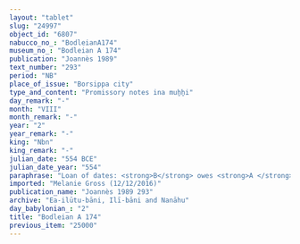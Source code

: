 ```yaml
---
layout: "tablet"
slug: "24997"
object_id: "6807"
nabucco_no_: "BodleianA174"
museum_no_: "Bodleian A 174"
publication: "Joannès 1989"
text_number: "293"
period: "NB"
place_of_issue: "Borsippa city"
type_and_content: "Promissory notes ina muẖẖi"
day_remark: "-"
month: "VIII"
month_remark: "-"
year: "2"
year_remark: "-"
king: "Nbn"
king_remark: "-"
julian_date: "554 BCE"
julian_date_year: "554"
paraphrase: "Loan of dates: <strong>B</strong> owes <strong>A </strong>27 kor (4,860 l) of dates. He will pay the dates in Arahsamna (VIII), in a single delivery (<em>ina muhhi ēdi</em>), in the courtyard (<em>haṣāru</em>). 2 witnesses and the scribe (not specified). 2 witnesses and the scribe.<br /> &nbsp;<br /> <strong>A</strong> = Nādinu/Nab&ucirc;-mukīn-apli//Nūr-Papsukkal; <strong>B</strong> = Nādinu/Lūṣi-ana-nūr-Marduk//Ilī-bāni; Scribe = Nab&ucirc;-mukīn-apli/Nab&ucirc;-mukīn-apli//Gahal<br /> &nbsp;"
imported: "Melanie Gross (12/12/2016)"
publication_name: "Joannès 1989 293"
archive: "Ea-ilūtu-bāni, Ilī-bāni and Nanāhu"
day_babylonian_: "2"
title: "Bodleian A 174"
previous_item: "25000"
---
```

